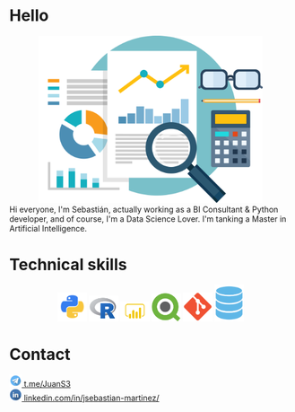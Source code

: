 # Hello
<div align="center">
  <img src="about.png" alt="" width="400"/>
</div>
Hi everyone, I'm Sebastián, actually working as a BI Consultant & Python developer, and of course, I'm a Data Science Lover. I'm tanking a  Master in Artificial Intelligence.

# Technical skills

<div align="center">
  <img src="python.png" alt="Python" width="52"/>
  <img src="R.png" alt="Python" width="52"/>
  <img src="powerbi.png" alt="Power BI" width="52"/>
  <img src="qlik.png" alt="Qlik Sense" width="52"/>
  <img src="git.png" alt="git" width="52"/>
  <img src="database.png" alt="Bases de datos" width="52"/>
</div>

# Contact

<a href="https://t.me/JuanS3">
  <img src="Telegram-icon.png" alt="Telegram" width="22"/> t.me/JuanS3
</a>

<br>

<a href="https://www.linkedin.com/in/jsebastian-martinez/">
  <img src="LinkedIn.png" alt="LinkedIn" width="22"/> linkedin.com/in/jsebastian-martinez/
</a>
